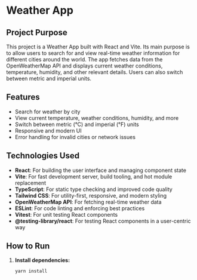 # Weather App

## Project Purpose

This project is a Weather App built with React and Vite. Its main purpose is to allow users to search for and view real-time weather information for different cities around the world. The app fetches data from the OpenWeatherMap API and displays current weather conditions, temperature, humidity, and other relevant details. Users can also switch between metric and imperial units.

## Features

- Search for weather by city
- View current temperature, weather conditions, humidity, and more
- Switch between metric (°C) and imperial (°F) units
- Responsive and modern UI
- Error handling for invalid cities or network issues

## Technologies Used

- **React**: For building the user interface and managing component state
- **Vite**: For fast development server, build tooling, and hot module replacement
- **TypeScript**: For static type checking and improved code quality
- **Tailwind CSS**: For utility-first, responsive, and modern styling
- **OpenWeatherMap API**: For fetching real-time weather data
- **ESLint**: For code linting and enforcing best practices
- **Vitest**: For unit testing React components
- **@testing-library/react**: For testing React components in a user-centric way

## How to Run

1. **Install dependencies:**
   ```sh
   yarn install
   ```
